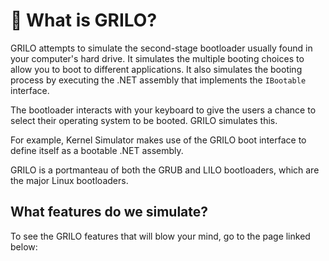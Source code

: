 # 💎 What is GRILO?

GRILO attempts to simulate the second-stage bootloader usually found in your computer's hard drive. It simulates the multiple booting choices to allow you to boot to different applications. It also simulates the booting process by executing the .NET assembly that implements the `IBootable` interface.

The bootloader interacts with your keyboard to give the users a chance to select their operating system to be booted. GRILO simulates this.

For example, Kernel Simulator makes use of the GRILO boot interface to define itself as a bootable .NET assembly.

GRILO is a portmanteau of both the GRUB and LILO bootloaders, which are the major Linux bootloaders.

## What features do we simulate?

To see the GRILO features that will blow your mind, go to the page linked below:
